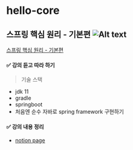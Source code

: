 # hello-core
스프링 핵심 원리 - 기본편
![Alt text](https://cdn.inflearn.com/public/files/courses/325969/99cfe634-f36e-4018-a034-a5ede2d87d8f/325969-kor.jpg)
---
[스프링 핵심 원리 - 기본편](https://www.inflearn.com/course/%EC%8A%A4%ED%94%84%EB%A7%81-%ED%95%B5%EC%8B%AC-%EC%9B%90%EB%A6%AC-%EA%B8%B0%EB%B3%B8%ED%8E%B8/dashboard)



#### ✅ 강의 듣고 따라 하기
> 기술 스택
* jdk 11
* gradle 
* springboot 
* 처음엔 순수 자바로 spring framework 구현하기



#### ✅ 강의 내용 정리
- [notion page](https://www.notion.so/2-eaf166fae9624371b36dbb25e5515b62)
